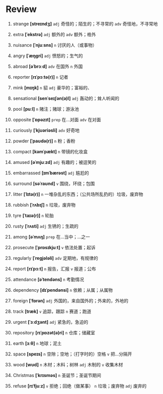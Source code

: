 # Review
1. strange **[streɪndʒ]** `adj` 奇怪的；陌生的；不寻常的 `adv` 奇怪地，不寻常地

2. extra **[ˈekstrə]** `adj` 额外的 `adv` 额外；格外

3. nuisance **[ˈnjuːsns]** `n` 讨厌的人（或事物）

4. angry **[ˈæŋɡri]** `adj` 愤怒的；生气的

5. abroad **[əˈbrɔːd]** `adv` 在国外 `n` 外国

6. reporter **[rɪˈpɔːtə(r)]** `n` 记者

7. mink **[mɪŋk]** `n` 貂 `adj` 豪华的；富裕的、

8. sensational **[senˈseɪʃən(ə)l]** `adj` 轰动的；耸人听闻的

9. pool **[puːl]** `n` 赌注；赌球；游泳池

10. opposite **[ˈɒpəzɪt]** `prep` 在...对面 `adv` 在对面

11. curiously **[ˈkjʊəriəsli]** `adv` 好奇地

12. powder **[ˈpaʊdə(r)]** `n` 粉；香粉

13. compact **[kəmˈpækt]** `n` 带镜的化妆盒

14. amused **[əˈmjuːzd]** `adj` 有趣的；被逗笑的

15. embarrassed **[ɪmˈbærəst]** `adj` 尴尬的

16. surround **[səˈraʊnd]** `v` 围绕，环绕；包围

17. litter **[ˈlɪtə(r)]** `n` 一堆杂乱的东西；（公共场所乱扔的）垃圾，废弃物

18. rubbish **[ˈrʌbɪʃ]** `n` 垃圾，废弃物

19. tyre **[ˈtaɪə(r)]** `n` 轮胎

20. rusty **[ˈrʌsti]** `adj` 生锈的；生疏的

21. among **[əˈmʌŋ]** `prep` 在...当中；...之一

22. prosecute **[ˈprɒsɪkjuːt]** `v` 依法处置；起诉

23. regularly **[ˈreɡjələli]** `adv` 定期地，有规律的

24. report **[rɪˈpɔːt]** `n` 报告，汇报 `v` 报道；公布

25. attendance **[əˈtendəns]** `n` 考勤情况

26. dependency **[dɪˈpendənsi]** `n` 依赖；从属；从属物

27. foreign **[ˈfɒrən]** `adj` 外国的，来自国外的；外来的，外地的

28. track **[træk]** `v` 追踪，跟踪 `n` 赛道；跑道

29. urgent **[ˈɜːdʒənt]** `adj` 紧急的，急迫的

31. repository **[rɪˈpɒzət(ə)ri]** `n` 仓库；储藏室

30. earth **[ɜːθ]** `n` 地球；泥土

32. space **[speɪs]** `n` 空隙；空地；（打字时的）空格 `v` 把...分隔开

33. wood **[wʊd]** `n` 木材；木料；树林 `adj` 木制的 `v` 收集木材

34. Christmas **[ˈkrɪsməs]** `n` 圣诞节；圣诞节期间

35. refuse **[rɪˈfjuːz]** `v` 拒绝；回绝（做某事） `n` 垃圾；废弃物 `adj` 废弃的

